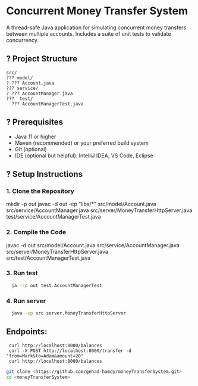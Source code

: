 # Concurrent Money Transfer System

A thread-safe Java application for simulating concurrent money transfers between multiple accounts.
Includes a suite of unit tests to validate concurrency.

## ? Project Structure

    src/
    ??? model/
    ? ??? Account.java
    ??? service/
    ? ??? AccountManager.java
    ???  test/
      ??? AccountManagerTest.java


## ? Prerequisites

- Java 11 or higher
- Maven (recommended) or your preferred build system
- Git (optional)
- IDE (optional but helpful): IntelliJ IDEA, VS Code, Eclipse

## ? Setup Instructions

### 1. Clone the Repository

mkdir -p out
javac -d out -cp "libs/*" src/model/Account.java src/service/AccountManager.java src/server/MoneyTransferHttpServer.java test/service/AccountManagerTest.java

### 2. Compile the Code
 javac -d out src/model/Account.java src/service/AccountManager.java src/server/MoneyTransferHttpServer.java src/test/AccountManagerTest.java

### 3. Run test
```bash
  ja -cp out test.AccountManagerTest
```

### 4. Run server

```bash
  java -cp src server.MoneyTransferHttpServer 
```
   
   ## Endpoints:
     curl http://localhost:8000/balances
     curl -X POST http://localhost:8000/transfer -d "from=Mark&to=Adam&amount=20"
     curl http://localhost:8000/balances

```bash
git clone <https://github.com/gehad-hamdy/moneyTransferSystem.git>
cd <moneyTransferSystem>   
```

